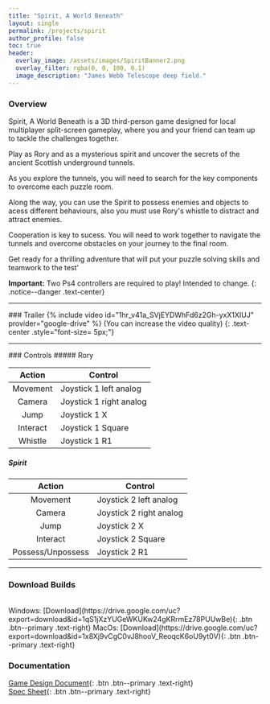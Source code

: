```yaml
---
title: "Spirit, A World Beneath"
layout: single
permalink: /projects/spirit
author_profile: false
toc: true
header:
  overlay_image: /assets/images/SpiritBanner2.png
  overlay_filter: rgba(0, 0, 100, 0.1)
  image_description: "James Webb Telescope deep field."
---
```

### Overview
Spirit, A World Beneath is a 3D third-person game designed for local multiplayer split-screen gameplay, where you and your friend can team up to tackle the challenges together.  

Play as Rory and as a mysterious spirit and uncover the secrets of the ancient Scottish underground tunnels.

As you explore the tunnels, you will need to search for the key components to overcome each puzzle room.  

Along the way, you can use the Spirit to possess enemies and objects to acess different behaviours, also you must use Rory's whistle to distract and attract enemies.  

Cooperation is key to sucess. You will need to work together to navigate the tunnels and overcome obstacles on your journey to the final room.  

Get ready for a thrilling adventure that will put your puzzle solving skills and teamwork to the test'

**Important:** Two Ps4 controllers are required to play! Intended to change.
{: .notice--danger .text-center}  
<hr>
### Trailer  
{% include video id="1hr_v41a_SVjEYDWhFd6z2Gh-yxX1XIUJ" provider="google-drive" %}  
(You can increase the video quality)  
{: .text-center .style="font-size= 5px;"}
<hr>
### Controls  
##### Rory  

|  Action  	| Control                 	|
|:--------:	|-------------------------	|
| Movement 	| Joystick 1 left analog  	|
| Camera   	| Joystick 1 right analog 	|
| Jump     	| Joystick 1 X            	|
| Interact 	| Joystick 1 Square       	|
| Whistle  	| Joystick 1 R1           	|

##### Spirit  

|       Action      	| Control                 	|
|:-----------------:	|-------------------------	|
| Movement          	| Joystick 2 left analog  	|
| Camera            	| Joystick 2 right analog 	|
| Jump              	| Joystick 2 X            	|
| Interact          	| Joystick 2 Square       	|
| Possess/Unpossess 	| Joystick 2 R1           	|  

<hr>

### Download Builds  
<br>
Windows: [Download](https://drive.google.com/uc?export=download&id=1qS1jXzYUGeWKUKw24gKRrmEz78PUUwBe){: .btn .btn--primary .text-right}  
MacOs: [Download](https://drive.google.com/uc?export=download&id=1x8Xj9vCgC0vJ8hooV_ReoqcK6oU9yt0V){: .btn .btn--primary .text-right}

### Documentation

[Game Design Document](https://drive.google.com/file/d/1wmc88soNyg0D2Mzbw1NCY5drLffhZJh1/view?usp=sharing){: .btn .btn--primary .text-right}  
[Spec Sheet](https://drive.google.com/file/d/1UGSFAZr6QGnFzS--s0V5b6pZ76flO1oK/view?usp=sharing){: .btn .btn--primary .text-right}  
